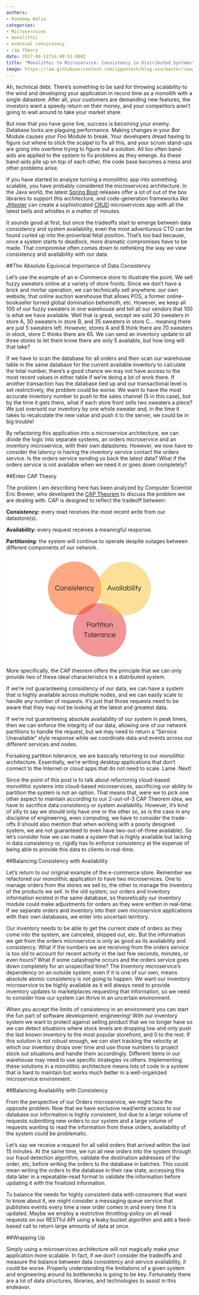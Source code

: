 ```yaml
---
authors:
- Randeep Walia
categories:
- Microservices
- monolithic
- eventual consistency
- cap theory
date: 2017-08-11T14:48:51.000Z
title: "Monolithic to Microservice: Consistency in Distributed Systems"
image: https://raw.githubusercontent.com/ippontech/blog-usa/master/images/2017/07/Monolithic-to-Microservice-Blog.png
---
```


Ah, technical debt. There’s something to be said for throwing scalability to the wind and developing your application in record time as a monolith with a single datastore. After all, your customers are demanding new features, the investors want a speedy return on their money, and your competitors aren’t going to wait around to take your market share.

But now that you have gone live, success is becoming your enemy. Database locks are plaguing performance. Making changes in your _Bar_ Module causes your _Foo_ Module to break. Your developers dread having to figure out where to stick the scalpel to fix all this, and your scrum stand-ups are going into overtime trying to figure out a solution. All too often band-aids are applied to the system to fix problems as they emerge. As these band-aids pile up on top of each other, the code base becomes a mess and other problems arise.

If you have started to analyze turning a monolithic app into something scalable, you have probably considered the microservices architecture. In the Java world, the latest [Spring Boot](https://projects.spring.io/spring-boot/) releases offer a lot of out of the box libraries to support this architecture, and code-generation frameworks like [JHipster](https://jhipster.github.io/) can create a sophisticated [CRUD](https://en.wikipedia.org/wiki/Create,_read,_update_and_delete) microservices app with all the latest bells and whistles in a matter of minutes. 

It sounds good at first, but once the tradeoffs start to emerge between data consistency and system availability, even the most adventurous CTO can be found curled up into the proverbial fetal position. That’s too bad because, once a system starts to deadlock, more dramatic compromises have to be made. That compromise often comes down to rethinking the way we view consistency and availability with our data.

##The Absolute Equivocal Importance of Data Consistency

Let’s use the example of an e-Commerce store to illustrate the point. We sell fuzzy sweaters online at a variety of store fronts. Since we don’t have a brick and mortar operation, we can technically sell anywhere: our own website, that online auction warehouse that allows POS, a former online-bookseller turned global domination behemoth, etc. However, we keep all 100 of our fuzzy sweaters in one warehouse and tell all our vendors that 100 is what we have available. Well that is great, except we sold 30 sweaters in store A, 30 sweaters in store B, and 35 sweaters in store C… meaning there are just 5 sweaters left. However, stores A and B think there are 70 sweaters in stock, store C thinks there are 65. We can send an inventory update to all three stores to let them know there are only 5 available, but how long will that take? 

If we have to scan the database for all orders and then scan our warehouse table in the same database for the current available inventory to calculate the total number, there’s a good chance we may not have access to the most recent values in either table if we’re doing a lot of work there. If another transaction has the database tied up and our transactional level is set restrictively, the problem could be worse. We want to have the most accurate inventory number to push to the sales channel (5 in this case), but by the time it gets there, what if each store front sells two sweaters a piece? We just oversold our inventory by one whole sweater and, in the time it takes to recalculate the new value and push it to the server, we could be in big trouble!

By refactoring this application into a microservice architecture, we can divide the logic into separate systems, an orders microservice and an inventory microservice, with their own datastores. However, we now have to consider the latency in having the inventory service contact the orders service. Is the orders service sending us back the latest data? What if the orders service is not available when we need it or goes down completely?

##Enter CAP Theory

The problem I am describing here has been analyzed by Computer Scientist Eric Brewer, who developed the [CAP Theorem](https://en.wikipedia.org/wiki/CAP_theorem) to discuss the problem we are dealing with. CAP is designed to reflect the tradeoff between:

**Consistency:** every read receives the most recent write from our datastore(s).

**Availability:** every request receives a meaningful response.

**Partitioning:** the system will continue to operate despite outages between different components of our network.

![CAP Theorem](https://raw.githubusercontent.com/ippontech/blog-usa/master/images/2017/07/CAP-Theorem-Graphic.png)

More specifically, the CAP theorem offers the principle that we can only provide two of these ideal characteristics in a distributed system. 

If we’re not guaranteeing consistency of our data, we can have a system that is highly available across multiple nodes, and we can easily scale to handle any number of requests. It’s just that those requests need to be aware that they may not be looking at the latest and greatest data.

If we’re not guaranteeing absolute availability of our system in peak times, then we can enforce the integrity of our data, allowing one of our network partitions to handle the request, but we may need to return a “Service Unavailable” style response while we coordinate data and events across our different services and nodes. 

Forsaking partition tolerance, we are basically returning to our monolithic architecture. Essentially, we’re writing desktop applications that don’t connect to the Internet or cloud apps that do not need to scale. Lame. Next!

Since the point of this post is to talk about refactoring cloud-based monolithic systems into cloud-based microservices, sacrificing our ability to partition the system is not an option. That means that, were we to pick one other aspect to maintain according to our 2-out-of-3 CAP Theorem idea, we have to sacrifice data consistency or system availability. However, it’s kind of silly to say we should only have one or the other so, as is the case in any discipline of engineering, even computing, we have to consider the trade-offs (I should also mention that when working with a poorly designed system, we are not guaranteed to even have two-out-of-three available). So let’s consider how we can make a system that is highly available but lacking in data consistency or, rigidly has to enforce consistency at the expense of being able to provide this data to clients in real-time.

##Balancing Consistency with Availability

Let’s return to our original example of the e-commerce store. Remember we refactored our monolithic application to have two microservices. One to manage orders from the stores we sell to, the other to manage the inventory of the products we sell. In the old system, our orders and inventory information existed in the same database, so theoretically our inventory module could make adjustments for orders as they were written in real-time. If we separate orders and inventory into their own microservice applications with their own databases, we enter into uncertain territory.

Our inventory needs to be able to get the current state of orders as they come into the system, are canceled, shipped out, etc. But the information we get from the orders microservice is only as good as its availability and consistency. What if the numbers we are receiving from the orders service is too old to account for recent activity in the last few seconds, minutes, or even hours? What if some catastrophe occurs and the orders service goes down completely for an unspecified time? The Inventory microservice’s dependency on an outside system, even if it is one of our own, means absolute atomic consistency is not going to happen. We want our inventory microservice to be highly available as it will always need to provide inventory updates to marketplaces requesting that information, so we need to consider how our system can thrive in an uncertain environment.

When you accept the limits of consistency in an environment you can start the fun part of software development: engineering! With our inventory system we want to protect against selling product that we no longer have so we can detect situations where stock levels are dropping low and only push the last known inventory to the most popular storefront, and 0 to the rest. If this solution is not robust enough, we can start tracking the velocity at which our inventory drops over time and use those numbers to project stock out situations and handle them accordingly. Different items in our warehouse may need to use specific strategies vs others. Implementing these solutions in a monolithic architecture means lots of code in a system that is hard to maintain but works much better in a well-organized microservice environment.

##Balancing Availability with Consistency

From the perspective of our Orders microservice, we might face the opposite problem: Now that we have exclusive read/write access to our database our information is highly consistent, but due to a large volume of requests submitting new orders to our system and a large volume of requests wanting to read the information from these orders, availability of the system could be problematic. 

Let’s say we receive a request for all valid orders that arrived within the last 15 minutes. At the same time, we run all new orders into the system through our fraud detection algorithm, validate the destination addresses of the order, etc, before writing the orders to the database in batches. This could mean writing the orders to the database in their raw state, accessing this data later in a repeatable-read format to validate the information before updating it with the finalized information.

To balance the needs for highly consistent data with consumers that want to know about it, we might consider a messaging queue service that publishes events every time a new order comes in and every time it is updated. Maybe we employ a restrictive throttling-policy on all read requests on our RESTful API using a leaky bucket algorithm and add a feed-based call to return large amounts of data at once.

##Wrapping Up

Simply using a microservices architecture will not magically make your application more scalable. In fact, if we don’t consider the tradeoffs and measure the balance between data consistency and service availability, it could be worse. Properly understanding the limitations of a given system and engineering around its bottlenecks is going to be key. Fortunately there are a lot of data structures, libraries, and technologies to assist in this endeavor.
